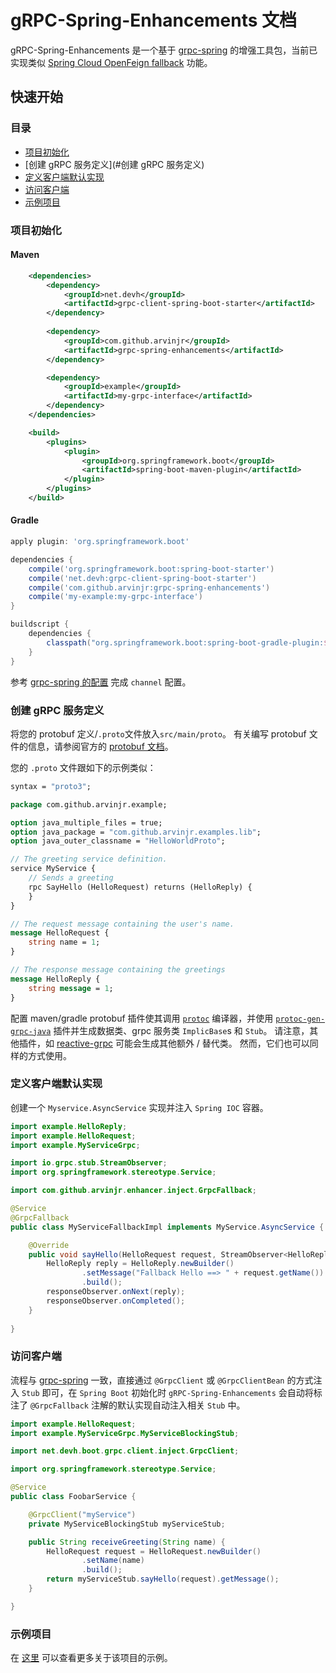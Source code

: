 # gRPC-Spring-Enhancements 文档

gRPC-Spring-Enhancements 是一个基于 [grpc-spring](https://github.com/grpc-ecosystem/grpc-spring) 的增强工具包，当前已实现类似 [Spring Cloud OpenFeign fallback](https://docs.spring.io/spring-cloud-openfeign/reference/spring-cloud-openfeign.html#spring-cloud-feign-circuitbreaker-fallback) 功能。

## 快速开始
### 目录
- [项目初始化](#项目初始化)
- [创建 gRPC 服务定义](#创建 gRPC 服务定义)
- [定义客户端默认实现](#定义客户端默认实现)
- [访问客户端](#访问客户端)
- [示例项目](#示例项目)

### 项目初始化
#### Maven
```xml
    <dependencies>
        <dependency>
            <groupId>net.devh</groupId>
            <artifactId>grpc-client-spring-boot-starter</artifactId>
        </dependency>
    
        <dependency>
            <groupId>com.github.arvinjr</groupId>
            <artifactId>grpc-spring-enhancements</artifactId>
        </dependency>

        <dependency>
            <groupId>example</groupId>
            <artifactId>my-grpc-interface</artifactId>
        </dependency>
    </dependencies>

    <build>
        <plugins>
            <plugin>
                <groupId>org.springframework.boot</groupId>
                <artifactId>spring-boot-maven-plugin</artifactId>
            </plugin>
        </plugins>
    </build>
```

#### Gradle
```groovy
apply plugin: 'org.springframework.boot'

dependencies {
    compile('org.springframework.boot:spring-boot-starter')
    compile('net.devh:grpc-client-spring-boot-starter')
    compile('com.github.arvinjr:grpc-spring-enhancements')
    compile('my-example:my-grpc-interface')
}

buildscript {
    dependencies {
        classpath("org.springframework.boot:spring-boot-gradle-plugin:${springBootVersion}")
    }
}
```
参考 [grpc-spring 的配置](https://grpc-ecosystem.github.io/grpc-spring/zh-CN/client/configuration.html) 完成 `channel` 配置。

### 创建 gRPC 服务定义

将您的 protobuf 定义/`.proto`文件放入`src/main/proto`。 有关编写 protobuf 文件的信息，请参阅官方的 [protobuf 文档](https://developers.google.com/protocol-buffers/docs/proto3)。

您的 `.proto` 文件跟如下的示例类似：

````proto
syntax = "proto3";

package com.github.arvinjr.example;

option java_multiple_files = true;
option java_package = "com.github.arvinjr.examples.lib";
option java_outer_classname = "HelloWorldProto";

// The greeting service definition.
service MyService {
    // Sends a greeting
    rpc SayHello (HelloRequest) returns (HelloReply) {
    }
}

// The request message containing the user's name.
message HelloRequest {
    string name = 1;
}

// The response message containing the greetings
message HelloReply {
    string message = 1;
}
````

配置 maven/gradle protobuf 插件使其调用 [`protoc`](https://mvnrepository.com/artifact/com.google.protobuf/protoc) 编译器，并使用 [`protoc-gen-grpc-java`](https://mvnrepository.com/artifact/io.grpc/protoc-gen-grpc-java) 插件并生成数据类、grpc 服务类 `ImplicBase`s 和 `Stub`。 请注意，其他插件，如 [reactive-grpc](https://github.com/salesforce/reactive-grpc) 可能会生成其他额外 / 替代类。 然而，它们也可以同样的方式使用。

### 定义客户端默认实现
创建一个 `Myservice.AsyncService` 实现并注入 `Spring IOC` 容器。
```java
import example.HelloReply;
import example.HelloRequest;
import example.MyServiceGrpc;

import io.grpc.stub.StreamObserver;
import org.springframework.stereotype.Service;

import com.github.arvinjr.enhancer.inject.GrpcFallback;

@Service
@GrpcFallback
public class MyServiceFallbackImpl implements MyService.AsyncService {

	@Override
	public void sayHello(HelloRequest request, StreamObserver<HelloReply> responseObserver) {
		HelloReply reply = HelloReply.newBuilder()
				.setMessage("Fallback Hello ==> " + request.getName())
				.build();
		responseObserver.onNext(reply);
		responseObserver.onCompleted();
	}
	
}
```

### 访问客户端
流程与 [grpc-spring](https://grpc-ecosystem.github.io/grpc-spring/zh-CN/client/getting-started.html#%E8%AE%BF%E9%97%AE%E5%AE%A2%E6%88%B7%E7%AB%AF) 一致，直接通过 `@GrpcClient` 或 `@GrpcClientBean` 的方式注入 `Stub` 即可，在 `Spring Boot` 初始化时 `gRPC-Spring-Enhancements` 会自动将标注了 `@GrpcFallback` 注解的默认实现自动注入相关 `Stub` 中。
```java
import example.HelloRequest;
import example.MyServiceGrpc.MyServiceBlockingStub;

import net.devh.boot.grpc.client.inject.GrpcClient;

import org.springframework.stereotype.Service;

@Service
public class FoobarService {

    @GrpcClient("myService")
    private MyServiceBlockingStub myServiceStub;

    public String receiveGreeting(String name) {
        HelloRequest request = HelloRequest.newBuilder()
                .setName(name)
                .build();
        return myServiceStub.sayHello(request).getMessage();
    }

}
```

### 示例项目
在 [这里](https://github.com/ArvinJr/gRPC-Enhancer/tree/master/examples) 可以查看更多关于该项目的示例。